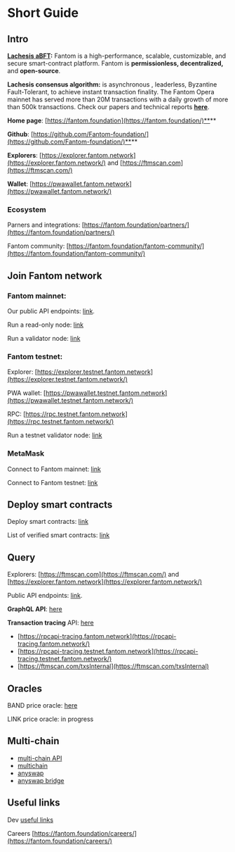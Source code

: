 # Short Guide

## Intro <a id="intro"></a>

**​**[**Lachesis aBFT**](../technology/lachesis-abft.md)**:** Fantom is a high-performance, scalable, customizable, and secure smart-contract platform. Fantom is **permissionless, decentralized,** and **open-source**.

**Lachesis consensus algorithm:** is asynchronous , leaderless, Byzantine Fault-Tolerant, to achieve instant transaction finality. The Fantom Opera mainnet has served more than 20M transactions with a daily growth of more than 500k transactions. Check our papers and technical reports [**here**](https://fantom.foundation/fantom-research-papers/).

**Home page**: [https://fantom.foundation](https://fantom.foundation/)**​**

**Github**: [https://github.com/Fantom-foundation/](https://github.com/Fantom-foundation/)**​**

**Explorers**: [https://explorer.fantom.network](https://explorer.fantom.network/) and [https://ftmscan.com](https://ftmscan.com/)​

**Wallet**: [https://pwawallet.fantom.network](https://pwawallet.fantom.network/)​

### Ecosystem <a id="ecosystem"></a>

Parners and integrations: [https://fantom.foundation/partners/](https://fantom.foundation/partners/)​

Fantom community: [https://fantom.foundation/fantom-community/](https://fantom.foundation/fantom-community/)​

## **Join Fantom network** <a id="join-fantom-network"></a>

### Fantom mainnet: <a id="fantom-mainnet"></a>

Our public API endpoints: [link](../api/public-api-endpoints.md).

Run a read-only node: [link](../staking/run-a-read-only-node.md)​

Run a validator node: [link](../staking/run-a-validator-node.md)​

### Fantom testnet: <a id="fantom-testnet"></a>

Explorer: [https://explorer.testnet.fantom.network](https://explorer.testnet.fantom.network/)​

PWA wallet: [https://pwawallet.testnet.fantom.network](https://pwawallet.testnet.fantom.network/)​

RPC: [https://rpc.testnet.fantom.network](https://rpc.testnet.fantom.network/)​

Run a testnet validator node: [link](../staking/run-a-testnet-validator.md)​

### MetaMask <a id="metamask"></a>

Connect to Fantom mainnet: [link](../tutorials/set-up-metamask.md)​

Connect to Fantom testnet: [link](../tutorials/set-up-metamask-testnet.md)​

## Deploy smart contracts <a id="deploy-smart-contracts"></a>

Deploy smart contracts: [link](../tutorials/deploy-a-smart-contract.md)​

List of verified smart contracts: [link](../tutorials/registry-of-verified-contracts.md)​

## Query <a id="query"></a>

Explorers: [https://ftmscan.com](https://ftmscan.com/) and [https://explorer.fantom.network](https://explorer.fantom.network/)​

Public API endpoints: [link](../api/public-api-endpoints.md).

**GraphQL API**: [here](../api/graphql-schema-basics.md)​

**Transaction tracing** API: [here](https://docs.fantom.foundation/tutorials/transaction-tracing-api)​

* ​[https://rpcapi-tracing.fantom.network](https://rpcapi-tracing.fantom.network/)​
* ​[https://rpcapi-tracing.testnet.fantom.network](https://rpcapi-tracing.testnet.fantom.network/)​
* ​[https://ftmscan.com/txsInternal](https://ftmscan.com/txsInternal)​

## Oracles <a id="oracles"></a>

BAND price oracle: [here](https://docs.fantom.foundation/tutorials/band-protocol-standard-dataset)​

LINK price oracle: in progress

## Multi-chain <a id="multi-chain"></a>

* ​[multi-chain API](https://github.com/anyswap/CrossChain-Bridge/wiki/Bridge-api-for-frontend)​
* ​[multichain](http://multichain.xyz/)​
* ​[anyswap](https://anyswap.exchange/)​
* ​[anyswap bridge](https://anyswap.exchange/bridge)​

## Useful links <a id="useful-links"></a>

Dev [useful links](https://docs.fantom.foundation/tutorials/useful-links)​

Careers [https://fantom.foundation/careers/](https://fantom.foundation/careers/)​

​

​

​

